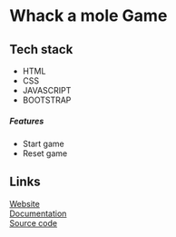 # Whack a mole Game

## Tech stack

- HTML
- CSS
- JAVASCRIPT
- BOOTSTRAP

##### Features

- Start game
- Reset game

## Links

[Website](https://rp875638.github.io/Whale-a-mole/) <br>
[Documentation](https://github.com/rp875638/Whale-a-mole) <br>
[Source code](https://github.com/rp875638/Whale-a-mole)